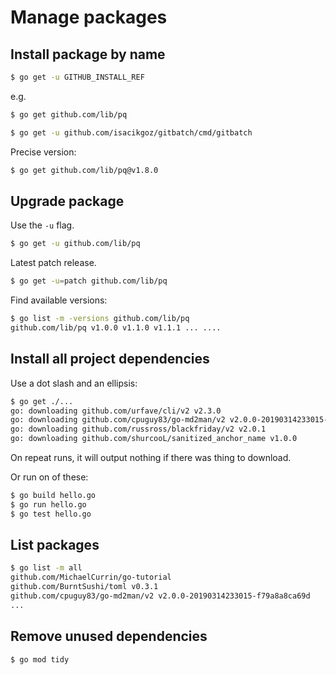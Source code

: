 # Manage packages


## Install package by name

```sh
$ go get -u GITHUB_INSTALL_REF
```

e.g.

```sh
$ go get github.com/lib/pq

$ go get -u github.com/isacikgoz/gitbatch/cmd/gitbatch
```

Precise version:

```sh
$ go get github.com/lib/pq@v1.8.0
```


## Upgrade package

Use the `-u` flag.

```sh
$ go get -u github.com/lib/pq
```

Latest patch release.

```sh
$ go get -u=patch github.com/lib/pq
```

Find available versions:

```sh
$ go list -m -versions github.com/lib/pq
github.com/lib/pq v1.0.0 v1.1.0 v1.1.1 ... ....
```


## Install all project dependencies

Use a dot slash and an ellipsis:

```sh
$ go get ./...
go: downloading github.com/urfave/cli/v2 v2.3.0
go: downloading github.com/cpuguy83/go-md2man/v2 v2.0.0-20190314233015-f79a8a8ca69d
go: downloading github.com/russross/blackfriday/v2 v2.0.1
go: downloading github.com/shurcooL/sanitized_anchor_name v1.0.0
```

On repeat runs, it will output nothing if there was thing to download.

Or run on of these:

```sh
$ go build hello.go
$ go run hello.go
$ go test hello.go
```


## List packages

```sh
$ go list -m all
github.com/MichaelCurrin/go-tutorial
github.com/BurntSushi/toml v0.3.1
github.com/cpuguy83/go-md2man/v2 v2.0.0-20190314233015-f79a8a8ca69d
...
```


## Remove unused dependencies

```sh
$ go mod tidy
```
